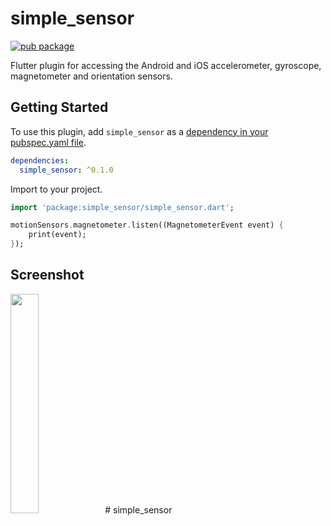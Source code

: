 # simple_sensor

[![pub package](https://img.shields.io/pub/v/simple_sensor.svg)](https://pub.dev/packages/simple_sensor)

Flutter plugin for accessing the Android and iOS accelerometer, gyroscope, magnetometer and orientation sensors.

## Getting Started

To use this plugin, add `simple_sensor` as a [dependency in your pubspec.yaml
file](https://flutter.io/platform-plugins/).

```yaml
dependencies:
  simple_sensor: ^0.1.0
```

Import to your project.

``` dart
import 'package:simple_sensor/simple_sensor.dart';

motionSensors.magnetometer.listen((MagnetometerEvent event) {
    print(event);
});

```

## Screenshot

<img src="https://github.com/fettespferd/simple_sensor/raw/master/screenshot.png" width="30%" /># simple_sensor
